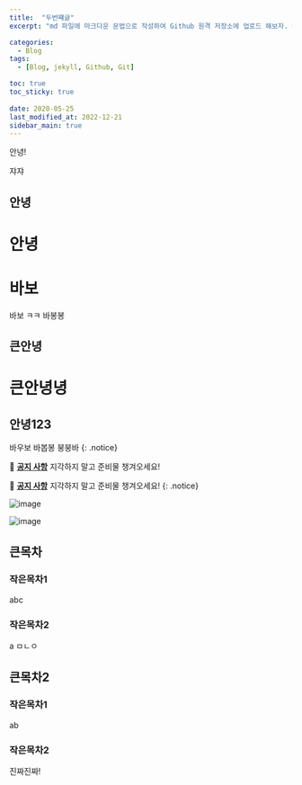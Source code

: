 ```yaml
---
title:  "두번쨰글"
excerpt: "md 파일에 마크다운 문법으로 작성하여 Github 원격 저장소에 업로드 해보자. 에디터는 Visual Studio code 사용! 로컬 서버에서 확인도 해보자. "

categories:
  - Blog
tags:
  - [Blog, jekyll, Github, Git]

toc: true
toc_sticky: true
 
date: 2020-05-25
last_modified_at: 2022-12-21
sidebar_main: true
---
```


안녕!

쟈쟈

## 안녕
# 안녕
# 바보
바보
ㅋㅋ
바봉봉

## 큰안녕
# 큰안녕녕

## 안녕123
바우보
바봅봉
붕붕바
{: .notice}

🌝 **<u>공지 사항</u>** 지각하지 말고 준비물 챙겨오세요!

🌝 **<u>공지 사항</u>** 지각하지 말고 준비물 챙겨오세요!
{: .notice}


![image](https://user-images.githubusercontent.com/114065532/208831099-a171f1f6-3a64-4ac3-9a9a-38a3a5ad07d0.png)

![image](https://user-images.githubusercontent.com/114065532/208831260-2f50525b-c91e-4a94-9b1e-3b389573daaf.png)

## 큰목차
### 작은목차1
abc
### 작은목차2
a
ㅁㄴㅇ
## 큰목차2

### 작은목차1
ab

### 작은목차2


진짜진짜!